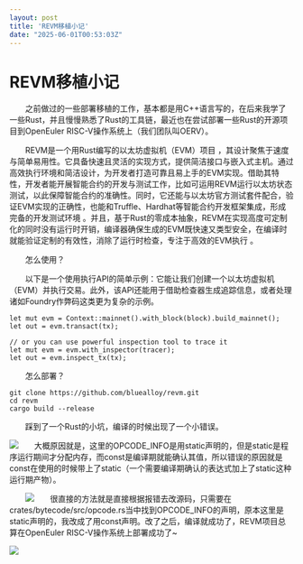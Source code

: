```yaml
---
layout: post
title: 'REVM移植小记'
date: "2025-06-01T00:53:03Z"
---
```

REVM移植小记
========

  之前做过的一些部署移植的工作，基本都是用C++语言写的，在后来我学了一些Rust，并且慢慢熟悉了Rust的工具链，最近也在尝试部署一些Rust的开源项目到OpenEuler RISC-V操作系统上（我们团队叫OERV）。

  REVM是一个用Rust编写的以太坊虚拟机（EVM）项目 ，其设计聚焦于速度与简单易用性。它具备快速且灵活的实现方式，提供简洁接口与嵌入式主机。通过高效执行环境和简洁设计，为开发者打造可靠且易上手的EVM实现。借助其特性，开发者能开展智能合约的开发与测试工作，比如可运用REVM运行以太坊状态测试，以此保障智能合约的准确性。同时，它还能与以太坊官方测试套件配合，验证EVM实现的正确性，也能和Truffle、Hardhat等智能合约开发框架集成，形成完备的开发测试环境 。并且，基于Rust的零成本抽象，REVM在实现高度可定制化的同时没有运行时开销，编译器确保生成的EVM既快速又类型安全，在编译时就能验证定制的有效性，消除了运行时检查，专注于高效的EVM执行 。 

  怎么使用？

  以下是一个使用执行API的简单示例：它能让我们创建一个以太坊虚拟机（EVM）并执行交易。此外，该API还能用于借助检查器生成追踪信息，或者处理诸如Foundry作弊码这类更为复杂的示例。

    let mut evm = Context::mainnet().with_block(block).build_mainnet();
    let out = evm.transact(tx);
    
    // or you can use powerful inspection tool to trace it
    let mut evm = evm.with_inspector(tracer);
    let out = evm.inspect_tx(tx);

  怎么部署？

    git clone https://github.com/bluealloy/revm.git
    cd revm
    cargo build --release

  踩到了一个Rust的小坑，编译的时候出现了一个小错误。

![](https://img2024.cnblogs.com/blog/3254001/202505/3254001-20250531224835609-763375240.png)  大概原因就是，这里的OPCODE\_INFO是用static声明的，但是static是程序运行期间才分配内存，而const是编译期就能确认其值，所以错误的原因就是const在使用的时候带上了static（一个需要编译期确认的表达式加上了static这种运行期产物）。

  ![](https://img2024.cnblogs.com/blog/3254001/202505/3254001-20250531225016935-136610330.png)  很直接的方法就是直接根据报错去改源码，只需要在crates/bytecode/src/opcode.rs当中找到OPCODE\_INFO的声明，原本这里是static声明的，我改成了用const声明。改了之后，编译就成功了，REVM项目总算在OpenEuler RISC-V操作系统上部署成功了~

![](https://img2024.cnblogs.com/blog/3254001/202505/3254001-20250531225256704-2114746851.png)